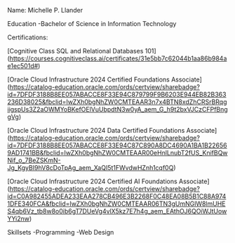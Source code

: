 Name:
Michelle P. Llander

Education
-Bachelor of Science in Information Technology

Certifications:

[Cognitive Class SQL and Relational Databases 101] (https://courses.cognitiveclass.ai/certificates/31e5bb7c62044b1aa86b984ae1ec501d#)

[Oracle Cloud Infrastructure 2024 Certified Foundations Associate] (https://catalog-education.oracle.com/ords/certview/sharebadge?id=7DFDF3188B8EE057ABACCE8F33E94C879799F9B6203E944EB82B363236D38025&fbclid=IwZXh0bgNhZW0CMTEAAR3n7x4BTN8xdZhCRSrBRqgiigspUs3Z2aOWMYoBKefOElVuUbpdtN3w0yA_aem_G_h9t2bxVJCzCFPfBnggVg)

[Oracle Cloud Infrastructure 2024 Data Certified Foundations Associate] (https://catalog-education.oracle.com/ords/certview/sharebadge?id=7DFDF3188B8EE057ABACCE8F33E94C87C890A8DC4690A1BA1B226569AD1741BB&fbclid=IwZXh0bgNhZW0CMTEAAR00eHnlLnubT2fUS_KnifBQwNif_o_7BeZSKmN-Jg_KgyBI9hV8cDoTpAg_aem_XaQI5t1FWvdwHZnh1cqf0Q)

[Oracle Cloud Infrastructure 2024 Certified AI Foundations Associate] (https://catalog-education.oracle.com/ords/certview/sharebadge?id=C0A982455ADEA233EAA278CB496E3B2268F0C48EA08B5B1C88A9741DFE340FCA&fbclid=IwZXh0bgNhZW0CMTEAAR06TN3gUmNGlW8lmUHES4qb6Vz_tb8w8o0ib6gT7DUeVg4vlX5kz7E7h4g_aem_EAthOJ6QOiWJtUowYYi2nw)

Skillsets
-Programming
-Web Design


<!---
MichelleLlander/MichelleLlander is a ✨ special ✨ repository because its `README.md` (this file) appears on your GitHub profile.
You can click the Preview link to take a look at your changes.
--->
